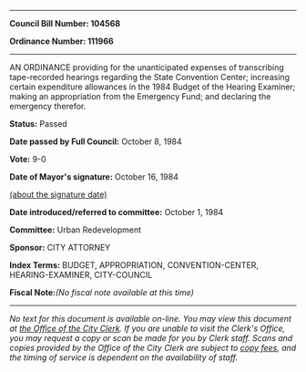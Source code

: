 

********

**Council Bill Number: 104568**
   
**Ordinance Number: 111966**
********

 AN ORDINANCE providing for the unanticipated expenses of transcribing tape-recorded hearings regarding the State Convention Center; increasing certain expenditure allowances in the 1984 Budget of the Hearing Examiner; making an appropriation from the Emergency Fund; and declaring the emergency therefor.

**Status:** Passed
   
**Date passed by Full Council:** October 8, 1984
   
**Vote:** 9-0
   
**Date of Mayor's signature:** October 16, 1984
   
[(about the signature date)](/~public/approvaldate.htm)
   
   
   
**Date introduced/referred to committee:** October 1, 1984
   
**Committee:** Urban Redevelopment
   
**Sponsor:** CITY ATTORNEY
   
   
**Index Terms:** BUDGET, APPROPRIATION, CONVENTION-CENTER, HEARING-EXAMINER, CITY-COUNCIL

**Fiscal Note:**_(No fiscal note available at this time)_
********

_No text for this document is available on-line. You may view this document at [the Office of the City Clerk](http://www.seattle.gov/leg/clerk/contactUs.htm). If you are unable to visit the Clerk's Office, you may request a copy or scan be made for you by Clerk staff. Scans and copies provided by the Office of the City Clerk are subject to [copy fees](http://clerk.seattle.gov/~public/clerkfees.htm), and the timing of service is dependent on the availability of staff._

